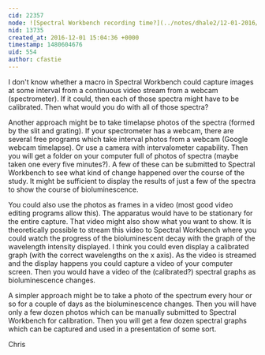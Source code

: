 ```yaml
---
cid: 22357
node: ![Spectral Workbench recording time?](../notes/dhale2/12-01-2016/spectral-workbench-recording-time)
nid: 13735
created_at: 2016-12-01 15:04:36 +0000
timestamp: 1480604676
uid: 554
author: cfastie
---
```


I don't know whether a macro in Spectral Workbench could capture images at some interval from a continuous video stream from a webcam (spectrometer). If it could, then each of those spectra might have to be calibrated. Then what would you do with all of those spectra?

Another approach might be to take timelapse photos of the spectra (formed by the slit and grating). If your spectrometer has a webcam, there are several free programs which take interval photos from a webcam (Google webcam timelapse). Or use a camera with intervalometer capability. Then you will get a folder on your computer full of photos of spectra (maybe taken one every five minutes?). A few of these can be submitted to Spectral Workbench to see what kind of change happened over the course of the study. It might be sufficient to display the results of just a few of the spectra to show the course of bioluminescence. 

You could also use the photos as frames in a video (most good video editing programs allow this). The apparatus would have to be stationary for the entire capture. That video might also show what you want to show. It is theoretically possible to stream this video to Spectral Workbench where you could watch the progress of the bioluminescent decay with the graph of the wavelength intensity displayed. I think you could even display a calibrated graph (with the correct wavelengths on the x axis). As the video is streamed and the display happens you could capture a video of your computer screen. Then you would have a video of the (calibrated?) spectral graphs as bioluminescence changes. 

A simpler approach might be to take a photo of the spectrum every hour or so for a couple of days as the bioluminescence changes. Then you will have only a few dozen photos which can be manually submitted to Spectral Workbench for calibration. Then you will get a few dozen spectral graphs which can be captured and used in a presentation of some sort. 

Chris